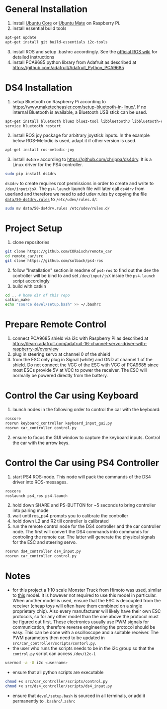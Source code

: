 # General Installation
1. install [Ubuntu Core](https://ubuntu.com/download/raspberry-pi-core) or [Ubuntu Mate](https://ubuntu-mate.org/download/arm64/) on Raspberry Pi.
2. install essential build tools
```bash
apt-get update
apt-get install git build-essentials i2c-tools
```
3. install ROS and setup .bashrc accordingly. See the [official ROS wiki](http://wiki.ros.org/Documentation) for detailed instructions
4. install PCA9685 python library from Adafruit as described at <https://github.com/adafruit/Adafruit_Python_PCA9685>
# DS4 Installation
1. setup Bluetooth on Raspberry Pi according to <https://www.maketecheasier.com/setup-bluetooth-in-linux/>. If no internal Bluetooth is available, a Bluetooth USB stick can be used.
```bash
apt-get install bluetooth bluez bluez-tool libbluetooth3 libbluetooth-dev 
service bluetooth restart
```
2. install ROS joy package for arbitrary joystick inputs. In the example below ROS-Melodic is used, adapt it if other version is used.
```bash
apt-get install ros-melodic-joy
```
3. install `ds4drv` according to <https://github.com/chrippa/ds4drv>. It is a Linux driver for the PS4 controller.
```bash
sudo pip install ds4drv
```
`ds4drv` to create requires root permissions in order to create and write to `/dev/input/jsX`. The `ps4.launch` launch file will later call `ds4drv` from userland and therefore we need to add udev rules by copying the file [`data/50-ds4drv.rules`](data/50-ds4drv.rules) to `/etc/udev/rules.d/`:
```bash
sudo mv data/50-ds4drv.rules /etc/udev/rules.d/
```

# Project Setup
1. clone repositories
```bash
git clone https://github.com/CORaisch/remote_car
cd remote_car/src
git clone https://github.com/solbach/ps4-ros
```
2. follow "Installation" section in readme of `ps4-ros` to find out the dev the controller will be bind to and set `/dev/input/jsX` inside the `ps4.launch` script accordingly
3. build with catkin
```bash
cd .. # home dir of this repo
catkin_make
echo "source devel/setup.bash" >> ~/.bashrc
```

# Prepare Remote Control
1. connect PCA9685 shield via i2c with Raspberry Pi as described at <https://learn.adafruit.com/adafruit-16-channel-servo-driver-with-raspberry-pi/overview>
2. plug in steering servo at channel 0 of the shield
3. from the ESC only plug in Signal (white) and GND at channel 1 of the shield. Do not connect the VCC of the ESC with VCC of PCA9685 since most ESCs provide 5V at VCC to power the receiver. The ESC will normally be powered directly from the battery.

# Control the Car using Keyboard
1. launch nodes in the following order to control the car with the keyboard:
```bash
roscore
rosrun keyboard_controller keyboard_input_gui.py
rosrun car_controller control.py
```
2. ensure to focus the GUI window to capture the keyboard inputs. Control the car with the arrow keys.

# Control the Car using PS4 Controller
1. start PS4 ROS-node. This node will pack the commands of the DS4 driver into ROS-messages.
```bash
roscore
roslaunch ps4_ros ps4.launch
```
2. hold down SHARE and PS-BUTTON for ~5 seconds to bring controller into pairing mode
3. wait until ros_ps4 prompts you to calibrate the controller
4. hold down L2 and R2 till controller is calibrated
5. run the remote control node for the DS4 controller and the car controller node. The first will convert the DS4 commands into commands for controling the remote car. The latter will generate the physical signals for the ESC and steering servo.
```bash
rosrun ds4_controller ds4_input.py
rosrun car_controller control.py
```

# Notes
* for this project a 1:10 scale Monster Truck from Himoto was used, similar to [this](https://www.amazon.de/-/en/Himoto-10-Radio-American-Technology-Assembly/dp/B01C327ELA) model. It is however not required to use this model in particular. When another model is used, ensure that the ESC is decoupled from the receiver (cheap toys will often have them combined on a single proprietary chip). Also every manufacturer will likely have their own ESC protocols, so for any other model than the one above the protocol must be figured out first. These electronics usually use PWM signals for communication, therefore reverse engineering the protocol should be easy. This can be done with a oscilloscope and a suitable receiver. The PWM parameters then need to be updated in `src/car_controller/scripts/contorl.py`.
* the user who runs the scripts needs to be in the i2c group so that the `control.py` script can access `/dev/i2c-1`
```bash
usermod -a -G i2c <username>
```
* ensure that all python scripts are executable
```bash
chmod +x src/car_controller/scripts/control.py
chmod +x src/ds4_controller/scripts/ds4_input.py
```
* ensure that `devel/setup.bash` is sourced in all terminals, or add it permanently to `.bashrc`/`.zshrc`
